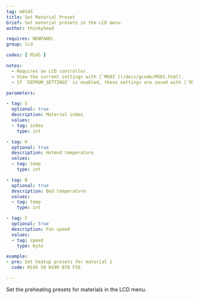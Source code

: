```yaml
---
tag: m0145
title: Set Material Preset
brief: Set material presets in the LCD menu.
author: thinkyhead

requires: NEWPANEL
group: lcd

codes: [ M145 ]

notes:
  - Requires an LCD controller.
  - View the current settings with [`M503`](/docs/gcode/M503.html).
  - If `EEPROM_SETTINGS` is enabled, these settings are saved with [`M500`](/docs/gcode/M500.html), loaded with [`M501`](/docs/gcode/M501.html), and reset with [`M502`](/docs/gcode/M502.html).

parameters:

- tag: S
  optional: true
  description: Material index
  values:
  - tag: index
    type: int

- tag: H
  optional: true
  description: Hotend temperature
  values:
  - tag: temp
    type: int

- tag: B
  optional: true
  description: Bed temperature
  values:
  - tag: temp
    type: int

- tag: F
  optional: true
  description: Fan speed
  values:
  - tag: speed
    type: byte

example:
- pre: Set heatup presets for material 1
  code: M145 S0 H190 B70 F50

---
```


Set the preheating presets for materials in the LCD menu.
